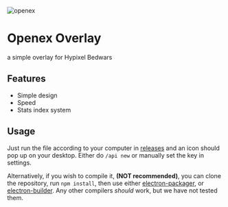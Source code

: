 ![openex](https://i.imgur.com/HDtez1x.png)
# Openex Overlay
a simple overlay for Hypixel Bedwars

## Features
- Simple design
- Speed
- Stats index system

## Usage
Just run the file according to your computer in [releases](https://github.com/Lightcaster5/Openex-Overlay/releases) and an icon should pop up on your desktop. Either do `/api new` or manually set the key in settings.

Alternatively, if you wish to compile it, **(NOT recommended)**, you can clone the repository, run `npm install`, then use either [electron-packager](https://electron.github.io/electron-packager/main/), or [electron-builder](https://www.electron.build/). Any other compilers *should* work, but we have not tested them.
